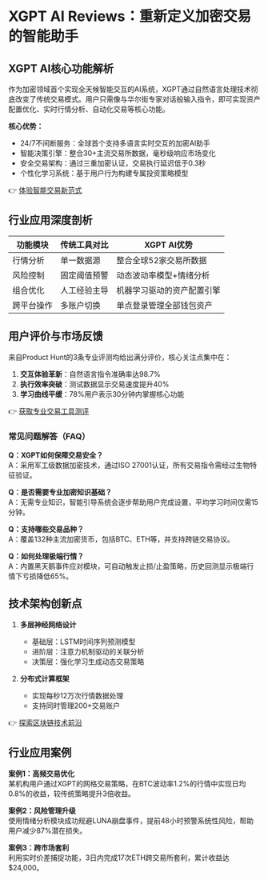 # XGPT AI Reviews：重新定义加密交易的智能助手

## XGPT AI核心功能解析

作为加密领域首个实现全天候智能交互的AI系统，XGPT通过自然语言处理技术彻底改变了传统交易模式。用户只需像与华尔街专家对话般输入指令，即可实现资产配置优化、实时行情分析、自动化交易等核心功能。

**核心优势：**
- 24/7不间断服务：全球首个支持多语言实时交互的加密AI助手
- 智能决策引擎：整合30+主流交易所数据，毫秒级响应市场变化
- 安全交易架构：通过三重加密认证，交易执行延迟低于0.3秒
- 个性化学习系统：基于用户行为构建专属投资策略模型

👉 [体验智能交易新范式](https://bit.ly/okx_welcome)

## 行业应用深度剖析

| 功能模块       | 传统工具对比 | XGPT AI优势                |
|----------------|--------------|--------------------------|
| 行情分析       | 单一数据源   | 整合全球52家交易所数据     |
| 风险控制       | 固定阈值预警 | 动态波动率模型+情绪分析   |
| 组合优化       | 人工经验主导 | 机器学习驱动的资产配置引擎 |
| 跨平台操作     | 多账户切换   | 单点登录管理全部钱包资产   |

## 用户评价与市场反馈

来自Product Hunt的3条专业评测均给出满分评价，核心关注点集中在：
1. **交互体验革新**：自然语言指令准确率达98.7%
2. **执行效率突破**：测试数据显示交易速度提升40%
3. **学习曲线平缓**：78%用户表示30分钟内掌握核心功能

👉 [获取专业交易工具测评](https://bit.ly/okx_welcome)

### 常见问题解答（FAQ）

**Q：XGPT如何保障交易安全？**  
A：采用军工级数据加密技术，通过ISO 27001认证，所有交易指令需经过生物特征验证。

**Q：是否需要专业加密知识基础？**  
A：无需专业知识，智能引导系统会逐步帮助用户完成设置，平均学习时间仅需15分钟。

**Q：支持哪些交易品种？**  
A：覆盖132种主流加密货币，包括BTC、ETH等，并支持跨链交易协议。

**Q：如何处理极端行情？**  
A：内置黑天鹅事件应对模块，可自动触发止损/止盈策略，历史回测显示极端行情下亏损降低65%。

## 技术架构创新点

1. **多层神经网络设计**
   - 基础层：LSTM时间序列预测模型
   - 进阶层：注意力机制驱动的关联分析
   - 决策层：强化学习生成动态交易策略

2. **分布式计算框架**
   - 实现每秒12万次行情数据处理
   - 支持同时管理200+交易账户

👉 [探索区块链技术前沿](https://bit.ly/okx_welcome)

## 行业应用案例

**案例1：高频交易优化**  
某机构用户通过XGPT的网格交易策略，在BTC波动率1.2%的行情中实现日均0.8%的收益，较传统策略提升3倍收益。

**案例2：风险管理升级**  
使用情绪分析模块成功规避LUNA崩盘事件，提前48小时预警系统性风险，帮助用户减少87%潜在损失。

**案例3：跨市场套利**  
利用实时价差捕捉功能，3日内完成17次ETH跨交易所套利，累计收益达$24,000。